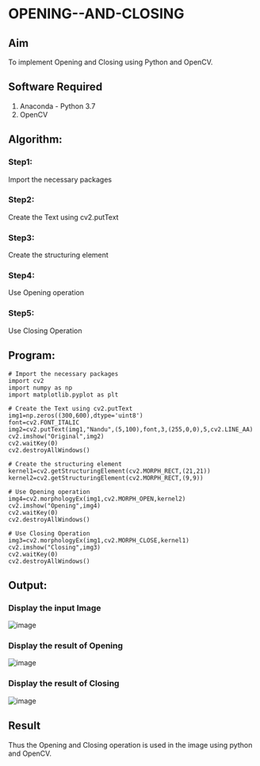 # OPENING--AND-CLOSING
## Aim
To implement Opening and Closing using Python and OpenCV.

## Software Required
1. Anaconda - Python 3.7
2. OpenCV
## Algorithm:
### Step1:
Import the necessary packages

### Step2:
Create the Text using cv2.putText

### Step3:
Create the structuring element

### Step4:
Use Opening operation

### Step5:
Use Closing Operation

## Program:

```
# Import the necessary packages
import cv2
import numpy as np
import matplotlib.pyplot as plt

# Create the Text using cv2.putText
img1=np.zeros((300,600),dtype='uint8')
font=cv2.FONT_ITALIC
img2=cv2.putText(img1,"Nandu",(5,100),font,3,(255,0,0),5,cv2.LINE_AA)
cv2.imshow("Original",img2)
cv2.waitKey(0)
cv2.destroyAllWindows()

# Create the structuring element
kernel1=cv2.getStructuringElement(cv2.MORPH_RECT,(21,21))
kernel2=cv2.getStructuringElement(cv2.MORPH_RECT,(9,9))

# Use Opening operation
img4=cv2.morphologyEx(img1,cv2.MORPH_OPEN,kernel2)
cv2.imshow("Opening",img4)
cv2.waitKey(0)
cv2.destroyAllWindows()

# Use Closing Operation
img3=cv2.morphologyEx(img1,cv2.MORPH_CLOSE,kernel1)
cv2.imshow("Closing",img3)
cv2.waitKey(0)
cv2.destroyAllWindows()
```
## Output:

### Display the input Image
![image](https://github.com/user-attachments/assets/5acce72c-7e91-4929-81e7-6721669db011)


### Display the result of Opening
![image](https://github.com/user-attachments/assets/9feb4740-f78f-46d9-a0fa-18420c2ca83c)

### Display the result of Closing
![image](https://github.com/user-attachments/assets/40a78366-7a72-42f0-bbd0-8133778f9b5e)


## Result
Thus the Opening and Closing operation is used in the image using python and OpenCV.
